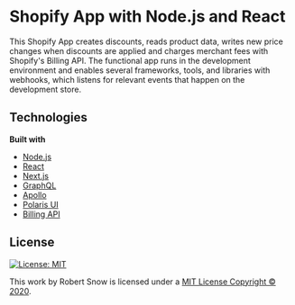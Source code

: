 # Shopify App with Node.js and React

This Shopify App creates discounts, reads product data, writes new price changes when discounts are applied and charges merchant fees with Shopify's Billing API. The functional app runs in the development environment and enables several frameworks, tools, and libraries with webhooks, which listens for relevant events that happen on the development store.

## Technologies
**Built with**
- [Node.js](https://nodejs.org/en)
- [React](https://reactjs.org)
- [Next.js](https://nextjs.org)
- [GraphQL](https://graphql.org)
- [Apollo](https://www.apollographql.com)
- [Polaris UI](https://polaris.shopify.com)
- [Billing API](https://shopify.dev/docs/admin-api/rest/reference/billing)

## License
[![License: MIT](https://img.shields.io/badge/License-MIT-green.svg)](https://github.com/jaayperez/shopify-app-node-react/blob/master/LICENSE)  

This work by Robert Snow is licensed under a <a rel="license" href="https://github.com/jaayperez/shopify-app-node-react/blob/master/LICENSE">MIT License Copyright © 2020</a>.
